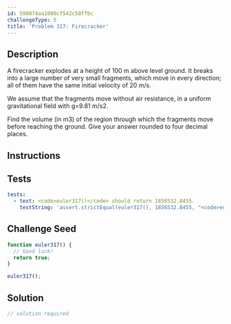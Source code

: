 ```yaml
---
id: 5900f4aa1000cf542c50ffbc
challengeType: 5
title: 'Problem 317: Firecracker'
---
```


## Description
<section id='description'>
A firecracker explodes at a height of 100 m above level ground. It breaks into a large number of very small fragments, which move in every direction; all of them have the same initial velocity of 20 m/s.


We assume that the fragments move without air resistance, in a uniform gravitational field with g=9.81 m/s2.


Find the volume (in m3) of the region through which the fragments move before reaching the ground.
Give your answer rounded to four decimal places.
</section>

## Instructions
<section id='instructions'>

</section>

## Tests
<section id='tests'>

```yml
tests:
  - text: <code>euler317()</code> should return 1856532.8455.
    testString: 'assert.strictEqual(euler317(), 1856532.8455, "<code>euler317()</code> should return 1856532.8455.");'

```

</section>

## Challenge Seed
<section id='challengeSeed'>

<div id='js-seed'>

```js
function euler317() {
  // Good luck!
  return true;
}

euler317();
```

</div>



</section>

## Solution
<section id='solution'>

```js
// solution required
```
</section>

